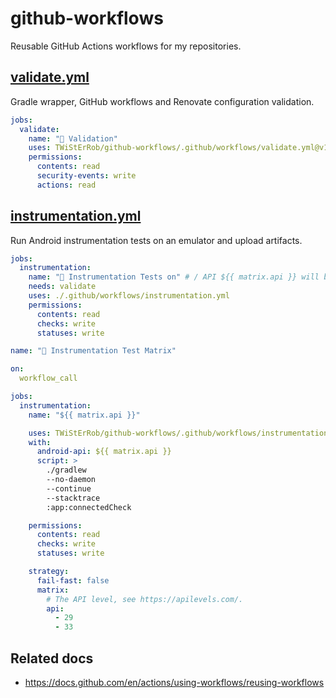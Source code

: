 # github-workflows
Reusable GitHub Actions workflows for my repositories.

## [validate.yml](.github/workflows/validate.yml)
Gradle wrapper, GitHub workflows and Renovate configuration validation.

```yaml
jobs:
  validate:
    name: "🦺 Validation"
    uses: TWiStErRob/github-workflows/.github/workflows/validate.yml@v1
    permissions:
      contents: read
      security-events: write
      actions: read
```

## [instrumentation.yml](.github/workflows/instrumentation.yml)
Run Android instrumentation tests on an emulator and upload artifacts.

```yaml
jobs:
  instrumentation:
    name: "🧪 Instrumentation Tests on" # / API ${{ matrix.api }} will be appended by used workflow.
    needs: validate
    uses: ./.github/workflows/instrumentation.yml
    permissions:
      contents: read
      checks: write
      statuses: write
```

```yaml
name: "🧪 Instrumentation Test Matrix"

on:
  workflow_call

jobs:
  instrumentation:
    name: "${{ matrix.api }}"

    uses: TWiStErRob/github-workflows/.github/workflows/instrumentation.yml@v1
    with:
      android-api: ${{ matrix.api }}
      script: >
        ./gradlew
        --no-daemon
        --continue
        --stacktrace
        :app:connectedCheck

    permissions:
      contents: read
      checks: write
      statuses: write

    strategy:
      fail-fast: false
      matrix:
        # The API level, see https://apilevels.com/.
        api:
          - 29
          - 33
```

## Related docs
 * https://docs.github.com/en/actions/using-workflows/reusing-workflows
